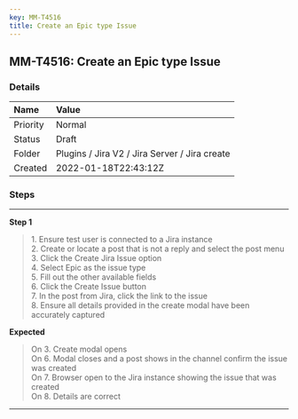 ```yaml
---
key: MM-T4516
title: Create an Epic type Issue
---
```


## MM-T4516: Create an Epic type Issue

### Details

| Name     | Value                                         |
| :------- | :-------------------------------------------- |
| Priority | Normal                                        |
| Status   | Draft                                         |
| Folder   | Plugins / Jira V2 / Jira Server / Jira create |
| Created  | 2022-01-18T22:43:12Z                          |

### Steps

<hr/>

**Step 1**

> <article>1. Ensure test user is connected to a Jira instance<br />2. Create or locate a post that is not a reply and select the post menu<br />3. Click the Create Jira Issue option <br />4. Select Epic as the issue type <br />5. Fill out the other available fields<br />6. Click the Create Issue button<br />7. In the post from Jira, click the link to the issue <br />8. Ensure all details provided in the create modal have been accurately captured</article>

**Expected**

> <article>On 3. Create modal opens<br />On 6. Modal closes and a post shows in the channel confirm the issue was created <br />On 7. Browser open to the Jira instance showing the issue that was created  <br />On 8. Details are correct</article>

<hr/>
